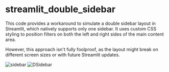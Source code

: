 # streamlit_double_sidebar
This code provides a workaround to simulate a double sidebar layout in Streamlit, which natively supports only one sidebar. It uses custom CSS styling to position filters on both the left and right sides of the main content area.

However, this approach isn't fully foolproof, as the layout might break on different screen sizes or with future Streamlit updates.

![sidebar](https://github.com/user-attachments/assets/73bab75d-1a6e-4e9f-b762-45221acf077c)
![DSidebar](https://github.com/user-attachments/assets/9ee06508-98db-4888-acd5-4e82ddab383e)
